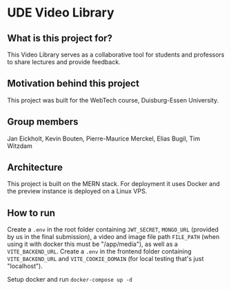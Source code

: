 # UDE Video Library

## What is this project for?

This Video Library serves as a collaborative tool for students and professors to share lectures and provide feedback.

## Motivation behind this project

This project was built for the WebTech course, Duisburg-Essen University.

## Group members

Jan Eickholt, Kevin Bouten, Pierre-Maurice Merckel, Elias Bugil, Tim Witzdam

## Architecture

This project is built on the MERN stack.
For deployment it uses Docker and the preview instance is deployed on a Linux VPS.

## How to run

Create a `.env` in the root folder containing `JWT_SECRET`, `MONGO_URL` (provided by us in the final submission), a video and image file path `FILE_PATH` (when using it with docker this must be "/app/media"), as well as a `VITE_BACKEND_URL`.
Create a `.env` in the frontend folder containing `VITE_BACKEND_URL` and `VITE_COOKIE_DOMAIN` (for local testing that's just "localhost").

Setup docker and run `docker-compose up -d`
